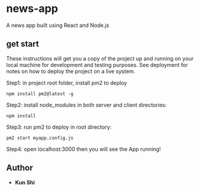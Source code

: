 # news-app
A news app built using React and Node.js
## get start
These instructions will get you a copy of the project up and running on your local machine for development and testing purposes. See deployment for notes on how to deploy the project on a live system.

Step1:
in project root folder, install pm2 to deploy

```
npm install pm2@latest -g
```
Step2:
install node_modules in both server and client directories:
```
npm install
```
Step3:
run pm2 to deploy in root directory:
```
pm2 start myapp.config.js
```
Step4: open localhost:3000 then you will see the App running!

## Author
* **Kun Shi**
